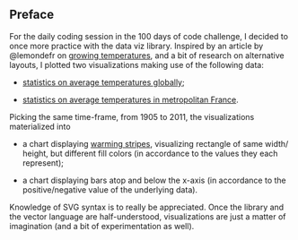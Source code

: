 <!-- Link to the work-in-progress pen right [here](). -->

## Preface

For the daily coding session in the 100 days of code challenge, I decided to once more practice with the data viz library. Inspired by an article by @lemondefr on [growing temperatures](https://www.lemonde.fr/les-decodeurs/article/2018/09/08/le-rechauffement-climatique-au-pas-de-la-porte-retrouvez-l-evolution-des-temperatures-dans-votre-ville_5352167_4355770.html), and a bit of research on alternative layouts, I plotted two visualizations making use of the following data:

- [statistics on average temperatures globally](https://www.ncdc.noaa.gov/cag/global/time-series/globe/land_ocean/ytd/12/1880-2018?trend=true&trend_base=10&firsttrendyear=1880&lasttrendyear=2018);

- [statistics on average temperatures in metropolitan France](http://www.statistiques.developpement-durable.gouv.fr/indicateurs-indices/f/2082/0/temperature-moyenne.html).

Picking the same time-frame, from 1905 to 2011, the visualizations materialized into

- a chart displaying [warming stripes](https://www.climate-lab-book.ac.uk/2018/warming-stripes/), visualizing rectangle of same width/ height, but different fill colors (in accordance to the values they each represent);

- a chart displaying bars atop and below the x-axis (in accordance to the positive/negative value of the underlying data).

Knowledge of SVG syntax is to really be appreciated. Once the library and the vector language are half-understood, visualizations are just a matter of imagination (and a bit of experimentation as well).

